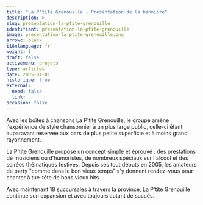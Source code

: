```yaml
---
title: "La P'tite Grenouille - Présentation de la bannière"
description: >-
slug: presentation-la-ptite-grenouille
identifiant: presentation-la-ptite-grenouille 
image: presentation-la-ptite-grenouille.png
arrowc: black
i18nlanguage: fr
weight: 1
draft: false
activemenu: projets
type: articles
date: 2005-01-01
historique: true
external:
  need: false
  link:
occasion: false
---
```


Avec les boîtes à chansons La P'tite Grenouille, le groupe amène l'expérience de style chansonnier à un plus large public, celle-ci étant auparavant réservée aux bars de plus petite superficie et à moins grand rayonnement. 

La P'tite Grenouille propose un concept simple et éprouvé : des prestations de musiciens ou d'humoristes, de nombreux spéciaux sur l'alcool et des soirées thématiques festives. Depuis ses tout débuts en 2005, les amateurs de party "comme dans le bon vieux temps" s'y donnent rendez-vous pour chanter à tue-tête de bons vieux hits.

Avec maintenant 18 succursales à travers la province, La P'tite Grenouille continue son expansion et avec toujours autant de succès. 
